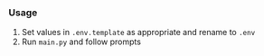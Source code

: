 ### Usage
1. Set values in `.env.template` as appropriate and rename to `.env`
2. Run `main.py` and follow prompts